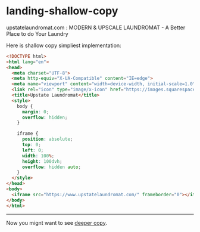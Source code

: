 # landing-shallow-copy
upstatelaundromat.com  : MODERN & UPSCALE LAUNDROMAT -  A Better Place to do Your Laundry

Here is shallow copy simpliest implementation:

```html
<!DOCTYPE html>
<html lang="en">
<head>
  <meta charset="UTF-8">
  <meta http-equiv="X-UA-Compatible" content="IE=edge">
  <meta name="viewport" content="width=device-width, initial-scale=1.0">
  <link rel="icon" type="image/x-icon" href="https://images.squarespace-cdn.com/content/v1/5acd6b71da02bcf0fc160fce/1530034622331-9ANEHL5XZC4QAQWDXPLM/favicon.ico?format=100w">
  <title>Upstate Laundromat</title>
  <style>
    body {
      margin: 0;
      overflow: hidden;
    }

    iframe {
      position: absolute;
      top: 0;
      left: 0;
      width: 100%;
      height: 100dvh;
      overflow: hidden auto;
    }
  </style>
</head>
<body>
  <iframe src="https://www.upstatelaundromat.com/" frameborder="0"></iframe>
</body>
</html>
```

---

Now you mignt want to see [deeper copy](https://vadym4che.github.io/landing-deeper-copy/).